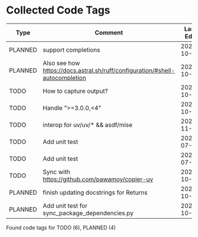 # Collected Code Tags

| Type    | Comment                                                                      | Last Edit  | Source File                                                                                                                                                                                        |
|---------|------------------------------------------------------------------------------|------------|----------------------------------------------------------------------------------------------------------------------------------------------------------------------------------------------------|
| PLANNED | support completions                                                          | 2024-10-07 | [calcipy/cli.py:103](https://github.com/KyleKing/calcipy/blame/aa2adcff703f8fe7da95dc2486030dbacf4a5802/calcipy/cli.py#L103)                                                                       |
| PLANNED | Also see how https://docs.astral.sh/ruff/configuration/#shell-autocompletion | 2024-10-10 | [calcipy/cli.py:112](https://github.com/KyleKing/calcipy/blame/8c9b14b336b2d8f28e2e946018d9add3f260bdfe/calcipy/cli.py#L112)                                                                       |
| TODO    | How to capture output?                                                       | 2024-10-05 | [calcipy/collection.py:50](https://github.com/KyleKing/calcipy/blame/22a490ebc56994f3269b7a83071e88b8b3fd5f89/calcipy/collection.py#L38)                                                           |
| TODO    | Handle ">=3.0.0,<4"                                                          | 2024-10-05 | [calcipy/experiments/sync_package_dependencies.py:48](https://github.com/KyleKing/calcipy/blame/22a490ebc56994f3269b7a83071e88b8b3fd5f89/calcipy/experiments/sync_package_dependencies.py#L48)     |
| TODO    | interop for uv/uv/* && asdf/mise                                             | 2024-11-07 | [calcipy/noxfile/_noxfile.py:55](https://github.com/KyleKing/calcipy/blame/d644f5d304fd1ff739503040eef33d3dcedf59a1/calcipy/noxfile/_noxfile.py#L55)                                               |
| TODO    | Add unit test                                                                | 2024-07-06 | [calcipy/tasks/pack.py:83](https://github.com/KyleKing/calcipy/blame/e45ecadfa5b994d9c0a2a47138fa0e083261e3eb/calcipy/tasks/pack.py#L57)                                                           |
| TODO    | Add unit test                                                                | 2024-07-06 | [calcipy/tasks/pack.py:117](https://github.com/KyleKing/calcipy/blame/e45ecadfa5b994d9c0a2a47138fa0e083261e3eb/calcipy/tasks/pack.py#L91)                                                          |
| TODO    | Sync with https://github.com/pawamoy/copier-uv                               | 2024-10-30 | [pyproject.toml:1](https://github.com/KyleKing/calcipy/blame/ea6f8bd875a7b52160cf01a6f8f61215513e0581/pyproject.toml#L1)                                                                           |
| PLANNED | finish updating docstrings for Returns                                       | 2024-10-08 | [pyproject.toml:129](https://github.com/KyleKing/calcipy/blame/9cf3c6d2d9820cec475d35bdb7c53fc83627a4b2/pyproject.toml#L161)                                                                       |
| PLANNED | Add unit test for sync_package_dependencies.py                               | 2024-10-07 | [tests/experiments/test_sync_package_dependencies.py:1](https://github.com/KyleKing/calcipy/blame/dbe495b3653edb2fd06f9e3865619707d941ed87/tests/experiments/test_sync_package_dependencies.py#L1) |

Found code tags for TODO (6), PLANNED (4)

<!-- calcipy_skip_tags -->
